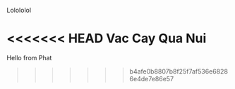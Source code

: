 Lolololol

<<<<<<< HEAD
Vac Cay Qua Nui
=======

Hello from Phat
>>>>>>> b4afe0b8807b8f25f7af536e68286e4de7e86e57
